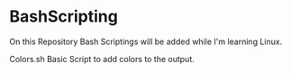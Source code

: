 # BashScripting
On this Repository Bash Scriptings will be added while I'm learning Linux.

Colors.sh
Basic Script to add colors to the output.
